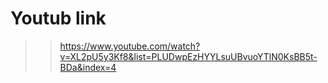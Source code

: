 # Youtub link
>>https://www.youtube.com/watch?v=XL2pU5y3Kf8&list=PLUDwpEzHYYLsuUBvuoYTlN0KsBB5t-BDa&index=4